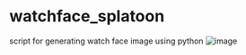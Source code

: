 # watchface_splatoon
script for generating watch face image using python
![image](https://github.com/user-attachments/assets/35a16712-2749-4776-ba7b-5454767cf400)
